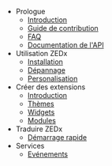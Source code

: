 - Prologue
    - [Introduction](/docs/{{version}}/introduction)
    - [Guide de contribution](/docs/{{version}}/contributions)
    - [FAQ](/docs/{{version}}/faq)
    - [Documentation de l'API](/api/{{version}})
- Utilisation ZEDx
    - [Installation](/docs/{{version}}/installation)
    - [Dépannage](/docs/{{version}}/troubleshooting)
    - [Personalisation](/docs/{{version}}/personalize)
- Créer des extensions
    - [Introduction](/docs/{{version}}/extend)
    - [Thèmes](/docs/{{version}}/themes)
    - [Widgets](/docs/{{version}}/widgets)
    - [Modules](/docs/{{version}}/modules)
- Traduire ZEDx
    - [Démarrage rapide](/docs/{{version}}/translating)
- Services
    - [Evénements](/docs/{{version}}/events)
